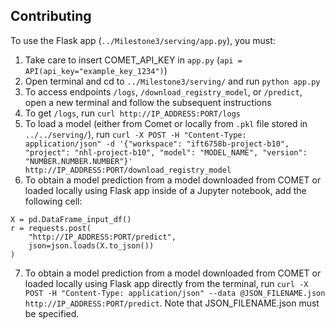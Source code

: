<!-- Improved compatibility of back to top link: See: https://github.com/othneildrew/Best-README-Template/pull/73 -->
<a name="readme-top"></a>

<!-- CONTRIBUTING -->
## Contributing

To use the Flask app (`../Milestone3/serving/app.py`), you must:

1. Take care to insert COMET_API_KEY in `app.py` (`api = API(api_key="example_key_1234")`)
2. Open terminal and cd to `../Milestone3/serving/` and run `python app.py`
3. To access endpoints `/logs`, `/download_registry_model`, or `/predict`, open a new terminal and follow the subsequent instructions
4. To get `/logs`, run `curl http://IP_ADDRESS:PORT/logs`
5. To load a model (either from Comet or locally from `.pkl` file stored in `../../serving/`), run `curl -X POST -H "Content-Type: application/json" -d '{"workspace": "ift6758b-project-b10", "project": "nhl-project-b10", "model": "MODEL_NAME", "version": "NUMBER.NUMBER.NUMBER"}' http://IP_ADDRESS:PORT/download_registry_model`
6. To obtain a model prediction from a model downloaded from COMET or loaded locally using Flask app inside of a Jupyter notebook, add the following cell:
```
X = pd.DataFrame_input_df()
r = requests.post(
    "http://IP_ADDRESS:PORT/predict", 
    json=json.loads(X.to_json())
)
```
7. To obtain a model prediction from a model downloaded from COMET or loaded locally using Flask app directly from the terminal, run `curl -X POST -H "Content-Type: application/json" --data @JSON_FILENAME.json http://IP_ADDRESS:PORT/predict`. Note that JSON_FILENAME.json must be specified. 
